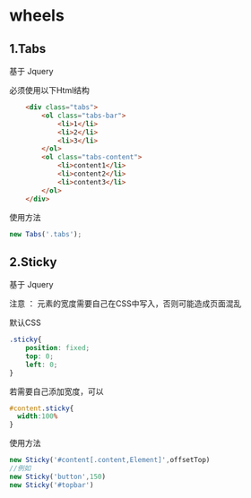# wheels
## 1.Tabs

基于 Jquery

必须使用以下Html结构

```html
	<div class="tabs">
        <ol class="tabs-bar">
            <li>1</li>
            <li>2</li>
            <li>3</li>
        </ol>
        <ol class="tabs-content">
            <li>content1</li>
            <li>content2</li>
            <li>content3</li>
        </ol>
    </div>
```

使用方法

```javascript
new Tabs('.tabs');
```

## 2.Sticky

基于 Jquery

注意 ： 元素的宽度需要自己在CSS中写入，否则可能造成页面混乱

默认CSS

```css
.sticky{
    position: fixed;
    top: 0;
    left: 0;
}
```

若需要自己添加宽度，可以

```css
#content.sticky{
  width:100%
}
```

使用方法

```javascript
new Sticky('#content[.content,Element]',offsetTop)
//例如
new Sticky('button',150)
new Sticky('#topbar')
```

